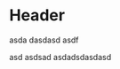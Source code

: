 <!-- TITLE: Home -->
<!-- SUBTITLE: A quick summary of Home -->

# Header
asda dasdasd
asdf

asd asdsad
asdadsdasdasd















